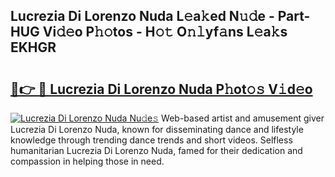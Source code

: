 ## Lucrezia Di Lorenzo Nuda L𝚎a𝚔ed N𝚞𝚍e - Part-HUG Vi𝚍𝚎o P𝚑𝚘tos - H𝚘𝚝 O𝚗𝚕yf𝚊ns L𝚎a𝚔s EKHGR

# <h2><a href="http://kfbpfb.oniu.top/?m=Lucrezia+Di+Lorenzo+Nuda">🔗👉 🔴 Lucrezia Di Lorenzo Nuda P𝚑ot𝚘𝚜 V𝚒d𝚎o</a></h2>

[![Lucrezia Di Lorenzo Nuda Nu𝚍e𝚜](https://i.imgur.com/0qMVB7G.gif)](http://kfbpfb.oniu.top/?m=Lucrezia+Di+Lorenzo+Nuda)
Web-based artist and amusement giver Lucrezia Di Lorenzo Nuda, known for disseminating dance and lifestyle knowledge through trending dance trends and short videos. Selfless humanitarian Lucrezia Di Lorenzo Nuda, famed for their dedication and compassion in helping those in need.  
